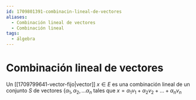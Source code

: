 ```yaml
---
id: 1709801391-combinacin-lineal-de-vectores
aliases:
  - Combinación lineal de vectores
  - Combinación lineal
tags:
  - álgebra
---
```


# Combinación lineal de vectores

Un [[1709799641-vector-fijo|vector]] $x \in E$ es una combinación lineal de un conjunto $S$ de vectores $\{ \alpha_1, \alpha_2, \ldots \alpha_n$ tales que $x = \alpha_1 v_1 + \alpha_2 v_2 + \ldots + \alpha_n v_n$
